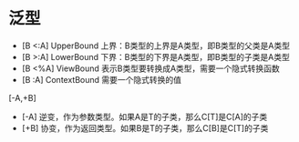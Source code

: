 # 泛型
- [B <:A] UpperBound 上界：B类型的上界是A类型，即B类型的父类是A类型
- [B >:A] LowerBound 下界：B类型的下界是A类型，即B类型的子类是A类型
- [B <%A] ViewBound 表示B类型要转换成A类型，需要一个隐式转换函数
- [B :A] ContextBound 需要一个隐式转换的值


[-A,+B]
- [-A] 逆变，作为参数类型。如果A是T的子类，那么C[T]是C[A]的子类
- [+B] 协变，作为返回类型。如果B是T的子类，那么C[B]是C[T]的子类
